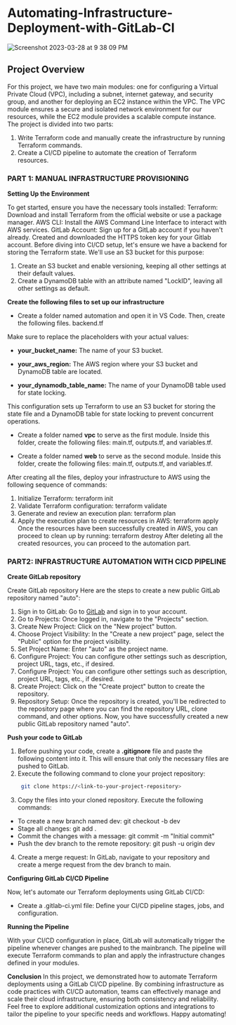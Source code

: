 # Automating-Infrastructure-Deployment-with-GitLab-CI


![Screenshot 2023-03-28 at 9 38 09 PM](https://user-images.githubusercontent.com/43399466/228301952-abc02ca2-9942-4a67-8293-f76647b6f9d8.png)


## Project Overview
For this project, we have two main modules: one for configuring a Virtual Private Cloud (VPC), including a subnet, internet gateway, and security group, and another for deploying an EC2 instance within the VPC. The VPC module ensures a secure and isolated network environment for our resources, while the EC2 module provides a scalable compute instance.
The project is divided into two parts:
1. Write Terraform code and manually create the infrastructure by running Terraform commands.
2. Create a CI/CD pipeline to automate the creation of Terraform resources.

### PART 1: MANUAL INFRASTRUCTURE PROVISIONING
**Setting Up the Environment**

To get started, ensure you have the necessary tools installed:
Terraform: Download and install Terraform from the official website or use a package manager.
AWS CLI: Install the AWS Command Line Interface to interact with AWS services.
GitLab Account: Sign up for a GitLab account if you haven't already. Created and downloaded the HTTPS token key for your Gitlab account.
Before diving into CI/CD setup, let's ensure we have a backend for storing the Terraform state. We'll use an S3 bucket for this purpose:
1. Create an S3 bucket and enable versioning, keeping all other settings at their default values.
2. Create a DynamoDB table with an attribute named "LockID", leaving all other settings as default.

**Create the following files to set up our infrastructure**

- Create a folder named automation and open it in VS Code. Then, create the following files.
backend.tf

Make sure to replace the placeholders with your actual values:

- **your_bucket_name:** The name of your S3 bucket.

- **your_aws_region:** The AWS region where your S3 bucket and DynamoDB table are located.

- **your_dynamodb_table_name:** The name of your DynamoDB table used for state locking.

This configuration sets up Terraform to use an S3 bucket for storing the state file and a DynamoDB table for state locking to prevent concurrent operations.

- Create a folder named **vpc** to serve as the first module. Inside this folder, create the following files: main.tf, outputs.tf, and variables.tf.

- Create a folder named **web** to serve as the second module. Inside this folder, create the following files: main.tf, outputs.tf, and variables.tf.

After creating all the files, deploy your infrastructure to AWS using the following sequence of commands:
1. Initialize Terraform: terraform init
2. Validate Terraform configuration: terraform validate
3. Generate and review an execution plan: terraform plan
4. Apply the execution plan to create resources in AWS: terraform apply
Once the resources have been successfully created in AWS, you can proceed to clean up by running: terraform destroy
After deleting all the created resources, you can proceed to the automation part.

### PART2: INFRASTRUCTURE AUTOMATION WITH CICD PIPELINE 

**Create GitLab repository**

Create GitLab repository
Here are the steps to create a new public GitLab repository named "auto":
1. Sign in to GitLab: Go to [GitLab](https://gitlab.com/) and sign in to your account.
2. Go to Projects: Once logged in, navigate to the "Projects" section.
3. Create New Project: Click on the "New project" button.
4. Choose Project Visibility: In the "Create a new project" page, select the "Public" option for the project visibility.
5. Set Project Name: Enter "auto" as the project name.
6. Configure Project: You can configure other settings such as description, project URL, tags, etc., if desired.
7. Configure Project: You can configure other settings such as description, project URL, tags, etc., if desired.
8. Create Project: Click on the "Create project" button to create the repository.
9. Repository Setup: Once the repository is created, you'll be redirected to the repository page where you can find the repository URL, clone command, and other options.
Now, you have successfully created a new public GitLab repository named "auto".

**Push your code to GitLab**

1. Before pushing your code, create a **.gitignore** file and paste the following content into it. This will ensure that only the necessary files are pushed to GitLab.
2. Execute the following command to clone your project repository:
   ```bash
    git clone https://<link-to-your-project-repository>
    ```
3. Copy the files into your cloned repository.
Execute the following commands:

 - To create a new branch named dev: git checkout -b dev
 - Stage all changes: git add .
 - Commit the changes with a message: git commit -m "Initial commit"
 - Push the dev branch to the remote repository: git push -u origin dev
4. Create a merge request: In GitLab, navigate to your repository and create a merge request from the dev branch to main.

**Configuring GitLab CI/CD Pipeline**

Now, let's automate our Terraform deployments using GitLab CI/CD:

- Create a .gitlab-ci.yml file: Define your CI/CD pipeline stages, jobs, and configuration.

**Running the Pipeline**

With your CI/CD configuration in place, GitLab will automatically trigger the pipeline whenever changes are pushed to the mainbranch. The pipeline will execute Terraform commands to plan and apply the infrastructure changes defined in your modules.

**Conclusion**
In this project, we demonstrated how to automate Terraform deployments using a GitLab CI/CD pipeline. By combining infrastructure as code practices with CI/CD automation, teams can effectively manage and scale their cloud infrastructure, ensuring both consistency and reliability.
Feel free to explore additional customization options and integrations to tailor the pipeline to your specific needs and workflows. Happy automating!
